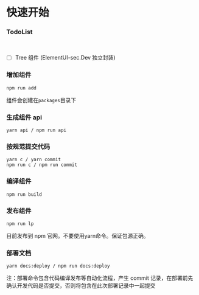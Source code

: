 # 快速开始

### TodoList

<br />

- [ ] Tree 组件 (ElementUI-sec.Dev 独立封装)

### 增加组件

```
npm run add
```

组件会创建在`packages`目录下

### 生成组件 api

```
yarn api / npm run api
```

### 按规范提交代码

```
yarn c / yarn commit
npm run c / npm run commit
```

### 编译组件

```
npm run build
```

### 发布组件

```
npm run lp
```

目前发布到 npm 官网。不要使用yarn命令。保证包源正确。

### 部署文档

```
yarn docs:deploy / npm run docs:deploy
```

注：部署命令包含代码编译发布等自动化流程，产生 commit 记录，在部署前先确认开发代码是否提交，否则将包含在此次部署记录中一起提交
